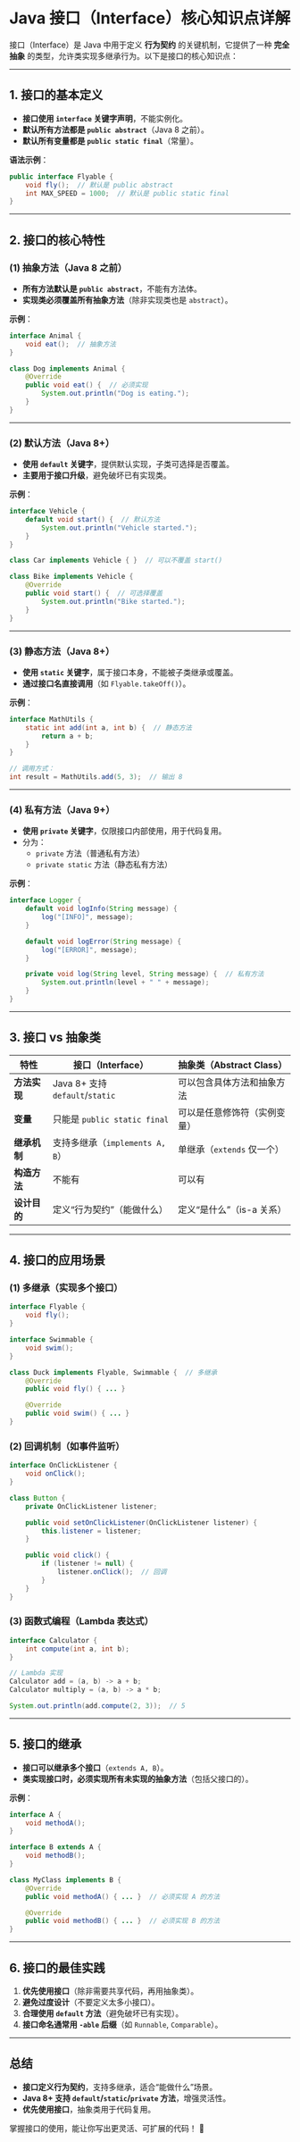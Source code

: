 
# **Java 接口（Interface）核心知识点详解**

接口（Interface）是 Java 中用于定义 **行为契约** 的关键机制，它提供了一种 **完全抽象** 的类型，允许类实现多继承行为。以下是接口的核心知识点：

---

## **1. 接口的基本定义**
- **接口使用 `interface` 关键字声明**，不能实例化。
- **默认所有方法都是 `public abstract`**（Java 8 之前）。
- **默认所有变量都是 `public static final`**（常量）。

**语法示例**：
```java
public interface Flyable {
    void fly();  // 默认是 public abstract
    int MAX_SPEED = 1000;  // 默认是 public static final
}
```

---

## **2. 接口的核心特性**
### **(1) 抽象方法（Java 8 之前）**
- **所有方法默认是 `public abstract`**，不能有方法体。
- **实现类必须覆盖所有抽象方法**（除非实现类也是 `abstract`）。

**示例**：
```java
interface Animal {
    void eat();  // 抽象方法
}

class Dog implements Animal {
    @Override
    public void eat() {  // 必须实现
        System.out.println("Dog is eating.");
    }
}
```

---

### **(2) 默认方法（Java 8+）**
- **使用 `default` 关键字**，提供默认实现，子类可选择是否覆盖。
- **主要用于接口升级**，避免破坏已有实现类。

**示例**：
```java
interface Vehicle {
    default void start() {  // 默认方法
        System.out.println("Vehicle started.");
    }
}

class Car implements Vehicle { }  // 可以不覆盖 start()

class Bike implements Vehicle {
    @Override
    public void start() {  // 可选择覆盖
        System.out.println("Bike started.");
    }
}
```

---

### **(3) 静态方法（Java 8+）**
- **使用 `static` 关键字**，属于接口本身，不能被子类继承或覆盖。
- **通过接口名直接调用**（如 `Flyable.takeOff()`）。

**示例**：
```java
interface MathUtils {
    static int add(int a, int b) {  // 静态方法
        return a + b;
    }
}

// 调用方式：
int result = MathUtils.add(5, 3);  // 输出 8
```

---

### **(4) 私有方法（Java 9+）**
- **使用 `private` 关键字**，仅限接口内部使用，用于代码复用。
- 分为：
  - `private` 方法（普通私有方法）
  - `private static` 方法（静态私有方法）

**示例**：
```java
interface Logger {
    default void logInfo(String message) {
        log("[INFO]", message);
    }

    default void logError(String message) {
        log("[ERROR]", message);
    }

    private void log(String level, String message) {  // 私有方法
        System.out.println(level + " " + message);
    }
}
```

---

## **3. 接口 vs 抽象类**
| **特性**               | **接口（Interface）**          | **抽象类（Abstract Class）**  |
|-----------------------|-------------------------------|-----------------------------|
| **方法实现**           | Java 8+ 支持 `default`/`static` | 可以包含具体方法和抽象方法     |
| **变量**              | 只能是 `public static final`   | 可以是任意修饰符（实例变量）  |
| **继承机制**          | 支持多继承（`implements A, B`）| 单继承（`extends` 仅一个）   |
| **构造方法**          | 不能有                        | 可以有                      |
| **设计目的**          | 定义“行为契约”（能做什么）      | 定义“是什么”（is-a 关系）    |

---

## **4. 接口的应用场景**
### **(1) 多继承（实现多个接口）**
```java
interface Flyable {
    void fly();
}

interface Swimmable {
    void swim();
}

class Duck implements Flyable, Swimmable {  // 多继承
    @Override
    public void fly() { ... }

    @Override
    public void swim() { ... }
}
```

### **(2) 回调机制（如事件监听）**
```java
interface OnClickListener {
    void onClick();
}

class Button {
    private OnClickListener listener;

    public void setOnClickListener(OnClickListener listener) {
        this.listener = listener;
    }

    public void click() {
        if (listener != null) {
            listener.onClick();  // 回调
        }
    }
}
```

### **(3) 函数式编程（Lambda 表达式）**
```java
interface Calculator {
    int compute(int a, int b);
}

// Lambda 实现
Calculator add = (a, b) -> a + b;
Calculator multiply = (a, b) -> a * b;

System.out.println(add.compute(2, 3));  // 5
```

---

## **5. 接口的继承**
- **接口可以继承多个接口**（`extends A, B`）。
- **类实现接口时，必须实现所有未实现的抽象方法**（包括父接口的）。

**示例**：
```java
interface A {
    void methodA();
}

interface B extends A {
    void methodB();
}

class MyClass implements B {
    @Override
    public void methodA() { ... }  // 必须实现 A 的方法

    @Override
    public void methodB() { ... }  // 必须实现 B 的方法
}
```

---

## **6. 接口的最佳实践**
1. **优先使用接口**（除非需要共享代码，再用抽象类）。
2. **避免过度设计**（不要定义太多小接口）。
3. **合理使用 `default` 方法**（避免破坏已有实现）。
4. **接口命名通常用 `-able` 后缀**（如 `Runnable`, `Comparable`）。

---

## **总结**
- **接口定义行为契约**，支持多继承，适合“能做什么”场景。
- **Java 8+ 支持 `default`/`static`/`private` 方法**，增强灵活性。
- **优先使用接口**，抽象类用于代码复用。

掌握接口的使用，能让你写出更灵活、可扩展的代码！ 🚀